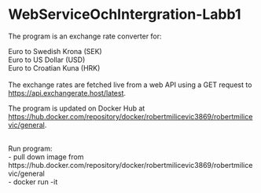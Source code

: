 # WebServiceOchIntergration-Labb1
The program is an exchange rate converter for:

Euro to Swedish Krona (SEK) <br />
Euro to US Dollar (USD) <br />
Euro to Croatian Kuna (HRK) <br />
<br />
The exchange rates are fetched live from a web API using a GET request to https://api.exchangerate.host/latest.
<br />

The program is updated on Docker Hub at https://hub.docker.com/repository/docker/robertmilicevic3869/robertmilicevic/general.

<br />
Run program:<br />
- pull down image from  https://hub.docker.com/repository/docker/robertmilicevic3869/robertmilicevic/general<br />
- docker run -it <docker containter namn>
